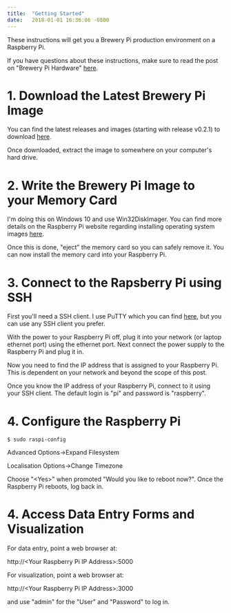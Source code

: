```yaml
---
title:  "Getting Started"
date:   2018-01-01 16:36:06 -0800
---
```

These instructions will get you a Brewery Pi production environment on a Raspberry Pi.

If you have questions about these instructions, make sure to read the post on "Brewery Pi Hardware" [here](http://brewerypi.com/2017/12/02/brewery-pi-hardware.html).

# 1. Download the Latest Brewery Pi Image

You can find the latest releases and images (starting with release v0.2.1) to download [here](https://github.com/DeschutesBrewery/brewerypi/releases).

Once downloaded, extract the image to somewhere on your computer's hard drive.

# 2. Write the Brewery Pi Image to your Memory Card

I'm doing this on Windows 10 and use Win32DiskImager. You can find more details on the Raspberry Pi website regarding installing operating system images [here](https://www.raspberrypi.org/documentation/installation/installing-images/README.md).

Once this is done, "eject" the memory card so you can safely remove it. You can now install the memory card into your Raspberry Pi.

# 3. Connect to the Rapsberry Pi using SSH

First you'll need a SSH client. I use PuTTY which you can find [here](http://www.putty.org/), but you can use any SSH client you prefer.

With the power to your Raspberry Pi off, plug it into your network (or laptop ethernet port) using the ethernet port. Next connect the power supply to the Raspberry Pi and plug it in.

Now you need to find the IP address that is assigned to your Raspberry Pi. This is dependent on your network and beyond the scope of this post.

Once you know the IP address of your Raspberry Pi, connect to it using your SSH client. The default login is "pi" and password is "raspberry".

# 4. Configure the Raspberry Pi

```
$ sudo raspi-config
```

Advanced Options->Expand Filesystem

Localisation Options->Change Timezone

Choose "\<Yes>" when promoted "Would you like to reboot now?". Once the Raspberry Pi reboots, log back in.

# 4. Access Data Entry Forms and Visualization

For data entry, point a web browser at:

http://\<Your Raspberry Pi IP Address>:5000

For visualization, point a web browser at:

http://\<Your Raspberry Pi IP Address>:3000

and use "admin" for the "User" and "Password" to log in.
